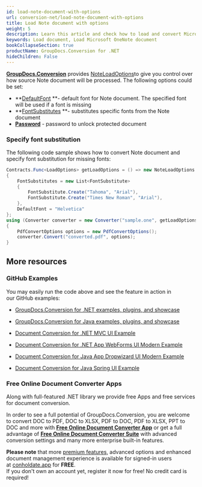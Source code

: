 ```yaml
---
id: load-note-document-with-options
url: conversion-net/load-note-document-with-options
title: Load Note document with options
weight: 5
description: Learn this article and check how to load and convert Microsoft OneNote documents with advanced options using GroupDocs.Conversion for .NET API.
keywords: Load document, Load Microsoft OneNote document
bookCollapseSection: true
productName: GroupDocs.Conversion for .NET
hideChildren: False
---
```

[**GroupDocs.Conversion**](https://products.groupdocs.com/conversion/net) provides [NoteLoadOptions](https://apireference.groupdocs.com/net/conversion/groupdocs.conversion.options.load/noteloadoptions)to give you control over how source Note document will be processed. The following options could be set:

*   **[DefaultFont](https://apireference.groupdocs.com/net/conversion/groupdocs.conversion.options.load/noteloadoptions/properties/defaultfont) **\- default font for Note document. The specified font will be used if a font is missing
*   **[FontSubstitutes](https://apireference.groupdocs.com/net/conversion/groupdocs.conversion.options.load/noteloadoptions/properties/fontsubstitutes) **\- substitutes specific fonts from the Note document
*   **[Password](https://apireference.groupdocs.com/net/conversion/groupdocs.conversion.options.load/noteloadoptions/properties/password)** - password to unlock protected document

### Specify font substitution

The following code sample shows how to convert Note document and specify font substitution for missing fonts:

```csharp
Contracts.Func<LoadOptions> getLoadOptions = () => new NoteLoadOptions
{
    FontSubstitutes = new List<FontSubstitute>
    {
        FontSubstitute.Create("Tahoma", "Arial"),
        FontSubstitute.Create("Times New Roman", "Arial"),
    },
    DefaultFont = "Helvetica"
};
using (Converter converter = new Converter("sample.one", getLoadOptions))
{
    PdfConvertOptions options = new PdfConvertOptions();
    converter.Convert("converted.pdf", options);
}
```

## More resources

### GitHub Examples

You may easily run the code above and see the feature in action in our GitHub examples:

*   [GroupDocs.Conversion for .NET examples, plugins, and showcase](https://github.com/groupdocs-conversion/GroupDocs.Conversion-for-.NET)
    
*   [GroupDocs.Conversion for Java examples, plugins, and showcase](https://github.com/groupdocs-conversion/GroupDocs.Conversion-for-Java)
    
*   [Document Conversion for .NET MVC UI Example](https://github.com/groupdocs-conversion/GroupDocs.Conversion-for-.NET-MVC) 
    
*   [Document Conversion for .NET App WebForms UI Modern Example](https://github.com/groupdocs-conversion/GroupDocs.Conversion-for-.NET-WebForms)
    
*   [Document Conversion for Java App Dropwizard UI Modern Example](https://github.com/groupdocs-conversion/GroupDocs.Conversion-for-Java-Dropwizard)
    
*   [Document Conversion for Java Spring UI Example](https://github.com/groupdocs-conversion/GroupDocs.Conversion-for-Java-Spring)
    

### Free Online Document Converter Apps

Along with full-featured .NET library we provide free Apps and free services for document conversion.

In order to see a full potential of GroupDocs.Conversion, you are welcome to convert DOC to PDF, DOC to XLSX, PDF to DOC, PDF to XLSX, PPT to DOC and more with **[Free Online Document Converter App](https://products.groupdocs.app/conversion)** or get a full advantage of **[Free Online Document Converter Suite](https://conholdate.app/features/document-converter-online)** with advanced conversion settings and many more enterprise built-in features.

**Please note** that more [premium features](https://conholdate.app/features), advanced options and enhanced document management experience is available for signed-in users at [conholdate.app](https://conholdate.app/) for **FREE**.  
If you don't own an account yet, register it now for free! No credit card is required!
